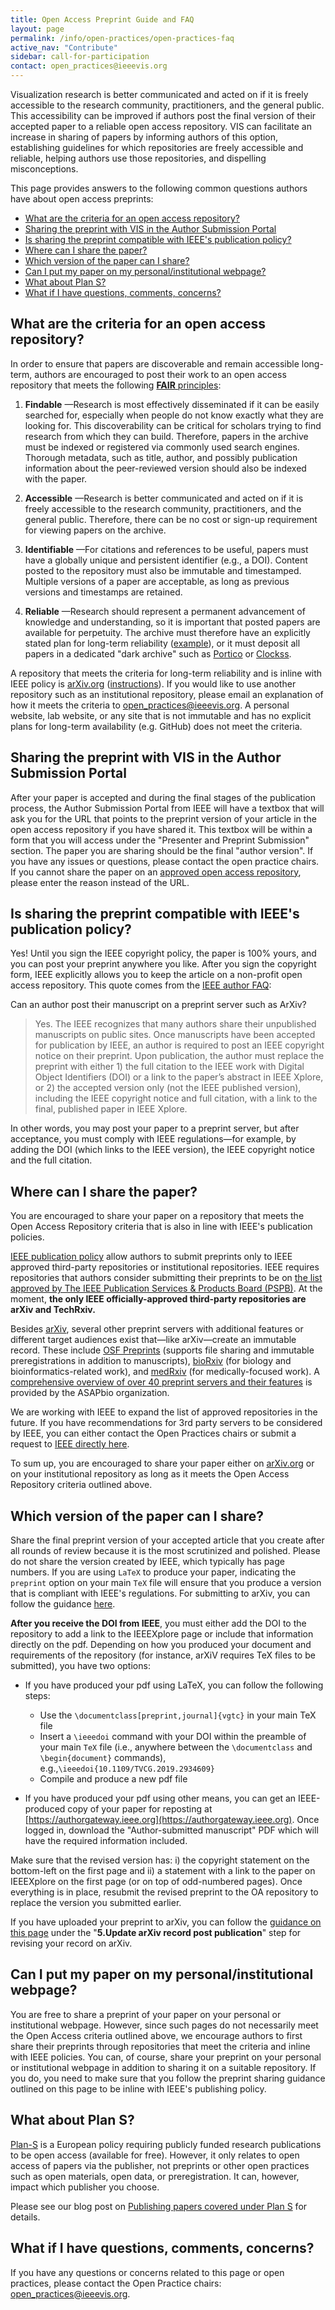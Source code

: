 ```yaml
---
title: Open Access Preprint Guide and FAQ
layout: page
permalink: /info/open-practices/open-practices-faq
active_nav: "Contribute"
sidebar: call-for-participation
contact: open_practices@ieeevis.org
---
```


Visualization research is better communicated and acted on if it is freely accessible to the research community, practitioners, and the general public. This accessibility can be improved if authors post the final version of their accepted paper to a reliable open access repository. VIS can facilitate an increase in sharing of papers by informing authors of this option, establishing guidelines for which repositories are freely accessible and reliable, helping authors use those repositories, and dispelling misconceptions.

This page provides answers to the following common questions authors have about open access preprints:

* [What are the criteria for an open access repository?](#what-are-the-criteria-for-an-open-access-repository)
* [Sharing the preprint with VIS in the Author Submission Portal](#sharing-the-preprint-with-vis-in-the-author-submission-portal)
* [Is sharing the preprint compatible with IEEE's publication policy?](#is-sharing-the-preprint-compatible-with-ieees-publication-policy)
* [Where can I share the paper?](#where-can-i-share-the-paper)
* [Which version of the paper can I share?](#which-version-of-the-paper-can-i-share)
* [Can I put my paper on my personal/institutional webpage?](#can-i-put-my-paper-on-my-personalinstitutional-webpage)
* [What about Plan S?](#what-about-plan-s)
* [What if I have questions, comments, concerns?](#what-if-i-have-questions-comments-concerns)

## What are the criteria for an open access repository?

In order to ensure that papers are discoverable and remain accessible long-term, authors are encouraged to post their work to an open access repository that meets the following [**FAIR** principles](https://www.go-fair.org/fair-principles/):

1. **Findable** —Research is most effectively disseminated if it can be easily searched for, especially when people do not know exactly what they are looking for. This discoverability can be critical for scholars trying to find research from which they can build. Therefore, papers in the archive must be indexed or registered via commonly used search engines. Thorough metadata, such as title, author, and possibly publication information about the peer-reviewed version should also be indexed with the paper.

2. **Accessible** —Research is better communicated and acted on if it is freely accessible to the research community, practitioners, and the general public. Therefore, there can be no cost or sign-up requirement for viewing papers on the archive.

3. **Identifiable** —For citations and references to be useful, papers must have a globally unique and persistent identifier (e.g., a DOI). Content posted to the repository must also be immutable and timestamped. Multiple versions of a paper are acceptable, as long as previous versions and timestamps are retained.

4. **Reliable** —Research should represent a permanent advancement of knowledge and understanding, so it is important that posted papers are available for perpetuity. The archive must therefore have an explicitly stated plan for long-term reliability ([example](https://help.osf.io/hc/en-us/articles/360019737894-FAQs#what-if-you-run-out-of-funding-what-happens-to-my-data)), or it must deposit all papers in a dedicated "dark archive" such as [Portico](https://www.portico.org/) or [Clockss](https://clockss.org/).

A repository that meets the criteria for long-term reliability and is inline with IEEE policy is [arXiv.org](http://arxiv.org) ([instructions](open-practices-arxiv)). If you would like to use another repository such as an institutional repository, please email an explanation of how it meets the criteria to open_practices@ieeevis.org. A personal website, lab website, or any site that is not immutable and has no explicit plans for long-term availability (e.g. GitHub) does not meet the criteria.

## Sharing the preprint with VIS in the Author Submission Portal

After your paper is accepted and during the final stages of the publication process, the Author Submission Portal from IEEE will have a textbox that will ask you for the URL that points to the preprint version of your article in the open access repository if you have shared it. This textbox will be within a form that you will access under the "Presenter and Preprint Submission" section. The paper you are sharing should be the final "author version". If you have any issues or questions, please contact the open practice chairs. If you cannot share the paper on an [approved open access repository](https://journals.ieeeauthorcenter.ieee.org/become-an-ieee-journal-author/publishing-ethics/guidelines-and-policies/post-publication-policies/), please enter the reason instead of the URL.

## Is sharing the preprint compatible with IEEE's publication policy?

Yes! Until you sign the IEEE copyright policy, the paper is 100% yours, and you can post your preprint anywhere you like. After you sign the copyright form, IEEE explicitly allows you to keep the article on a non-profit open access repository. This quote comes from the [IEEE author FAQ](https://www.ieee.org/content/dam/ieee-org/ieee/web/org/pubs/author_faq.pdf):

Can an author post their manuscript on a preprint server such as ArXiv?

> Yes. The IEEE recognizes that many authors share their unpublished
> manuscripts on public sites. Once manuscripts have been accepted for
> publication by IEEE, an author is required to post an IEEE copyright
> notice on their preprint. Upon publication, the author must replace the
> preprint with either 1) the full citation to the IEEE work with
> Digital Object Identifiers (DOI) or a link to the paper’s abstract in
> IEEE Xplore, or 2) the accepted version only (not the IEEE published
> version), including the IEEE copyright notice and full citation, with
> a link to the final, published paper in IEEE Xplore.

In other words, you may post your paper to a preprint server, but after acceptance, you must comply with IEEE regulations—for example, by adding the DOI (which links to the IEEE version), the IEEE copyright notice and the full citation.

## Where can I share the paper?

You are encouraged to share your paper on a repository that meets the Open Access Repository criteria that is also in line with IEEE's publication policies.

[IEEE publication policy](https://www.ieee.org/publications/rights/author-posting-policy.html) allow authors to submit preprints only to IEEE approved third-party repositories or institutional repositories.
IEEE requires repositories that authors consider submitting their preprints to be on [the list approved by The IEEE Publication Services & Products Board (PSPB)](https://www.ieee.org/publications/rights/third-party-servers.html#list-of-approved-third-party-web-servers). At the moment, **the only IEEE officially-approved third-party repositories are arXiv and TechRxiv.**

Besides [arXiv](https://arxiv.org), several other preprint servers with additional features or different target audiences exist that—like arXiv—create an immutable record. These include [OSF Preprints](https://osf.io/preprints/) (supports file sharing and immutable preregistrations in addition to manuscripts), [bioRxiv](https://www.biorxiv.org) (for biology and bioinformatics-related work), and [medRxiv](https://www.medrxiv.org) (for medically-focused work). A [comprehensive overview of over 40 preprint servers and their features](https://asapbio.org/preprint-servers) is provided by the ASAPbio organization.

We are working with IEEE to expand the list of approved repositories in the future. If you have recommendations for 3rd party servers to be considered by IEEE, you can either contact the Open Practices chairs or submit a request to [IEEE directly here](https://www.ieee.org/publications/rights/third-party-servers.html).

To sum up, you are encouraged to share your paper either on [arXiv.org](http://arxiv.org) or on your institutional repository as long as it meets the Open Access Repository criteria outlined above.

## Which version of the paper can I share?

Share the final preprint version of your accepted article that you create after all rounds of review because it is the most scrutinized and polished. Please do not share the version created by IEEE, which typically has page numbers. If you are using `LaTeX` to produce your paper, indicating the `preprint` option on your main `TeX` file will ensure that you produce a version that is compliant with IEEE's regulations. For submitting to arXiv, you can follow the guidance [here](open-practices-arxiv).

**After you receive the DOI from IEEE**, you must either add the DOI to the repository to add a link to the IEEEXplore page or include that information directly on the pdf. Depending on how you produced your document and requirements of the repository (for instance, arXiV requires TeX files to be submitted), you have two options:

* If you have produced your pdf using LaTeX, you can follow the following steps:
	- Use the `\documentclass[preprint,journal]{vgtc}` in your main TeX file
	- Insert a `\ieeedoi` command with your DOI within the preamble of your main `TeX` file (i.e., anywhere between the `\documentclass` and `\begin{document}` commands), e.g.,`\ieeedoi{10.1109/TVCG.2019.2934609} `
	- Compile and produce a new pdf file

* If you have produced your pdf using other means, you can get an IEEE-produced copy of your paper for reposting at [https://authorgateway.ieee.org](https://authorgateway.ieee.org). Once logged in, download the "Author-submitted manuscript" PDF which will have the required information included.

Make sure that the revised version has: i) the copyright statement on the bottom-left on the first page and ii) a statement with a link to the paper on IEEEXplore on the first page (or on top of odd-numbered pages). Once everything is in place, resubmit the revised preprint to the OA repository to replace the version you submitted earlier. 

If you have uploaded your preprint to arXiv, you can follow the [guidance on this page](open-practices-arxiv) under the "**5.Update arXiv record post publication**" step for revising your record on arXiv.

## Can I put my paper on my personal/institutional webpage?

You are free to share a preprint of your paper on your personal or institutional webpage. However, since such pages do not necessarily meet the Open Access criteria outlined above, we encourage authors to first share their preprints through repositories that meet the criteria and inline with IEEE policies. You can, of course, share your preprint on your personal or institutional webpage in addition to sharing it on a suitable repository. If you do, you need to make sure that you follow the preprint sharing guidance outlined on this page to be inline with IEEE's publishing policy.

## What about Plan S?

[Plan-S](https://www.coalition-s.org/) is a European policy requiring publicly funded research publications to be open access (available for free). However, it only relates to open access of papers via the publisher, not preprints or other open practices such as open materials, open data, or preregistration. It can, however, impact which publisher you choose.

Please see our blog post on [Publishing papers covered under Plan S](../../blog/plublishing-under-plan-s) for details.

## What if I have questions, comments, concerns?

If you have any questions or concerns related to this page or open practices, please contact the Open Practice chairs: [open_practices@ieeevis.org](mailto:open_practices@ieeevis.org).
